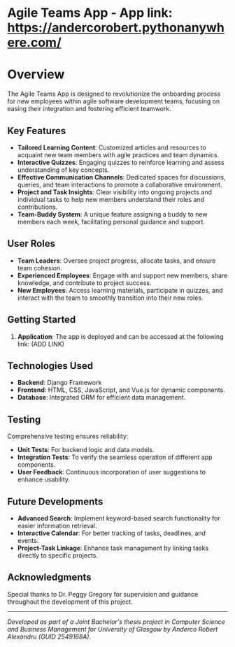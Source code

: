 # Agile Teams App - App link: https://andercorobert.pythonanywhere.com/ 

# Overview
The Agile Teams App is designed to revolutionize the onboarding process for new employees within agile software development teams, focusing on easing their integration and fostering efficient teamwork.

## Key Features
- **Tailored Learning Content**: Customized articles and resources to acquaint new team members with agile practices and team dynamics.
- **Interactive Quizzes**: Engaging quizzes to reinforce learning and assess understanding of key concepts.
- **Effective Communication Channels**: Dedicated spaces for discussions, queries, and team interactions to promote a collaborative environment.
- **Project and Task Insights**: Clear visibility into ongoing projects and individual tasks to help new members understand their roles and contributions.
- **Team-Buddy System**: A unique feature assigning a buddy to new members each week, facilitating personal guidance and support.

## User Roles
- **Team Leaders**: Oversee project progress, allocate tasks, and ensure team cohesion.
- **Experienced Employees**: Engage with and support new members, share knowledge, and contribute to project success.
- **New Employees**: Access learning materials, participate in quizzes, and interact with the team to smoothly transition into their new roles.

## Getting Started
1. **Application**: The app is deployed and can be accessed at the following link: (ADD LINK)

## Technologies Used
- **Backend**: Django Framework
- **Frontend**: HTML, CSS, JavaScript, and Vue.js for dynamic components.
- **Database**: Integrated ORM for efficient data management.

## Testing
Comprehensive testing ensures reliability:
- **Unit Tests**: For backend logic and data models.
- **Integration Tests**: To verify the seamless operation of different app components.
- **User Feedback**: Continuous incorporation of user suggestions to enhance usability.

## Future Developments
- **Advanced Search**: Implement keyword-based search functionality for easier information retrieval.
- **Interactive Calendar**: For better tracking of tasks, deadlines, and events.
- **Project-Task Linkage**: Enhance task management by linking tasks directly to specific projects.


## Acknowledgments
Special thanks to Dr. Peggy Gregory for supervision and guidance throughout the development of this project.

---
*Developed as part of a Joint Bachelor's thesis project in Computer Science and Business Management for University of Glasgow by Anderco Robert Alexandru (GUID 2549168A).*
